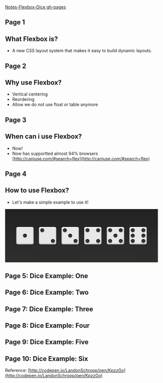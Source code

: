 [Notes-Flexbox-Dice gh-pages](http://chiara-yen.github.io/Notes-Flexbox-Dice)

Page 1
---
## What Flexbox is?

- A new CSS layout system that makes it easy to build dynamic layouts. 						


Page 2
---
## Why use Flexbox?

- Vertical centering
- Reordering								
- Allow we do not use float or table anymore 


Page 3
---
## When can i use Flexbox?
	
- Now!
- Now has supportted almost 94% browsers [http://caniuse.com/#search=flex](http://caniuse.com/#search=flex)


Page 4
---
## How to use Flexbox?
	
- Let's make a simple example to use it!
	
![dices](./assets/all-faces.png)

Page 5: Dice Example: One
---

Page 6: Dice Example: Two
---

Page 7: Dice Example: Three
---
Page 8: Dice Example: Four
---

Page 9: Dice Example: Five
---

Page 10: Dice Example: Six
---


Reference: [http://codepen.io/LandonSchropp/pen/KpzzGo](http://codepen.io/LandonSchropp/pen/KpzzGo)
